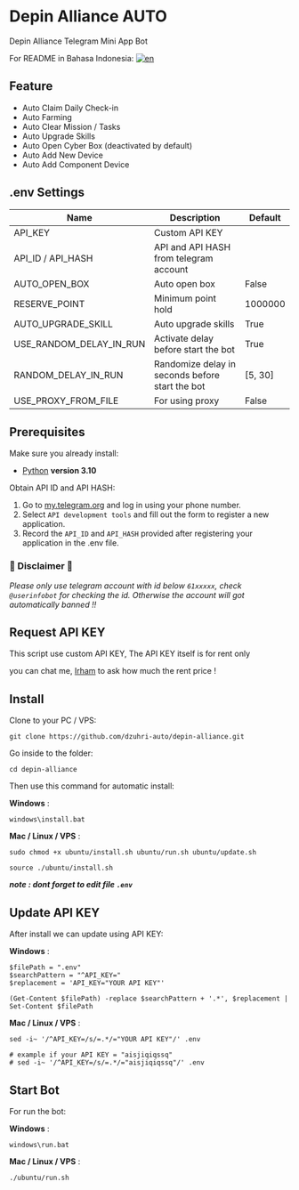 # Depin Alliance AUTO

Depin Alliance Telegram Mini App Bot

For README in Bahasa Indonesia: [![en](https://img.shields.io/badge/README-id-red.svg)](https://github.com/dzuhri-auto/depin-alliance/blob/master/README.id.md)

## Feature

- Auto Claim Daily Check-in
- Auto Farming
- Auto Clear Mission / Tasks
- Auto Upgrade Skills
- Auto Open Cyber Box (deactivated by default)
- Auto Add New Device
- Auto Add Component Device

## .env Settings

| Name                    | Description                                     | Default |
| ----------------------- | ----------------------------------------------- | ------- |
| API_KEY                 | Custom API KEY                                  |         |
| API_ID / API_HASH       | API and API HASH from telegram account          |         |
| AUTO_OPEN_BOX           | Auto open box                                   | False   |
| RESERVE_POINT           | Minimum point hold                              | 1000000 |
| AUTO_UPGRADE_SKILL      | Auto upgrade skills                             | True    |
| USE_RANDOM_DELAY_IN_RUN | Activate delay before start the bot             | True    |
| RANDOM_DELAY_IN_RUN     | Randomize delay in seconds before start the bot | [5, 30] |
| USE_PROXY_FROM_FILE     | For using proxy                                 | False   |

## Prerequisites

Make sure you already install:

- [Python](https://www.python.org/downloads/release/python-31014/) **version 3.10**

Obtain API ID and API HASH:

1. Go to [my.telegram.org](https://my.telegram.org/) and log in using your phone number.
2. Select `API development tools` and fill out the form to register a new application.
3. Record the `API_ID` and `API_HASH` provided after registering your application in the .env file.
  
### 🚨 Disclaimer 🚨

*Please only use telegram account with id below `61xxxxx`, check `@userinfobot` for checking the id.
Otherwise the account will got automatically banned !!*

## Request API KEY

This script use custom API KEY, The API KEY itself is for rent only

you can chat me, [Irham](https://t.me/irhamdz) to ask how much the rent price !

## Install

Clone to your PC / VPS:

```shell
git clone https://github.com/dzuhri-auto/depin-alliance.git
```

Go inside to the folder:

```shell
cd depin-alliance
```

Then use this command for automatic install:

**Windows** :

```shell
windows\install.bat
```

**Mac / Linux / VPS** :

```shell
sudo chmod +x ubuntu/install.sh ubuntu/run.sh ubuntu/update.sh
```

```shell
source ./ubuntu/install.sh
```

***note : dont forget to edit file `.env`***

## Update API KEY

After install we can update using API KEY:

**Windows** :

```shell
$filePath = ".env"
$searchPattern = "^API_KEY="
$replacement = 'API_KEY="YOUR API KEY"'

(Get-Content $filePath) -replace $searchPattern + '.*', $replacement | Set-Content $filePath
```

**Mac / Linux / VPS** :

```shell
sed -i~ '/^API_KEY=/s/=.*/="YOUR API KEY"/' .env

# example if your API KEY = "aisjiqiqssq"
# sed -i~ '/^API_KEY=/s/=.*/="aisjiqiqssq"/' .env
```

## Start Bot

For run the bot:

**Windows** :

```shell
windows\run.bat
```

**Mac / Linux / VPS** :

```shell
./ubuntu/run.sh
```

